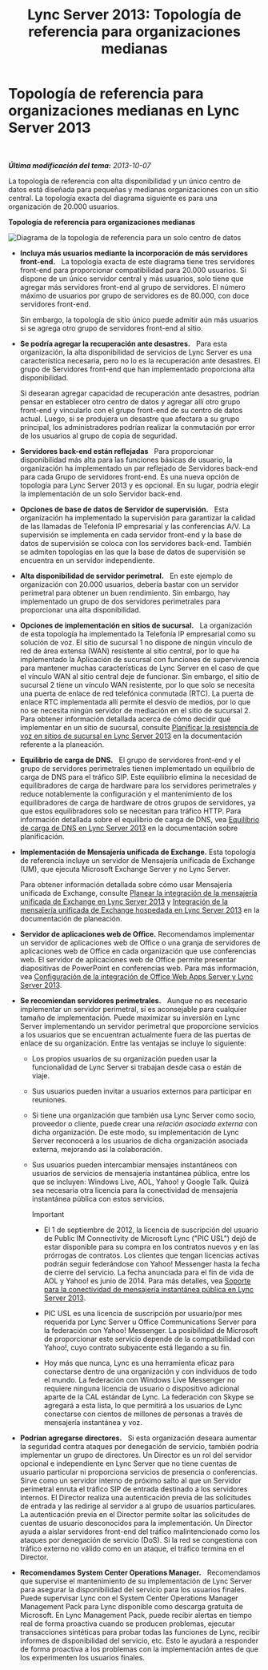 ﻿---
title: 'Lync Server 2013: Topología de referencia para organizaciones medianas'
TOCTitle: Topología de referencia para organizaciones medianas
ms:assetid: 446b0914-2198-445e-ab6e-94802acebd5c
ms:mtpsurl: https://technet.microsoft.com/es-es/library/Gg425939(v=OCS.15)
ms:contentKeyID: 48275070
ms.date: 01/07/2017
mtps_version: v=OCS.15
ms.translationtype: HT
---

# Topología de referencia para organizaciones medianas en Lync Server 2013

 

_**Última modificación del tema:** 2013-10-07_

La topología de referencia con alta disponibilidad y un único centro de datos está diseñada para pequeñas y medianas organizaciones con un sitio central. La topología exacta del diagrama siguiente es para una organización de 20.000 usuarios.

**Topología de referencia para organizaciones medianas**

![Diagrama de la topología de referencia para un solo centro de datos](images/Gg425939.12b574fd-0b14-4563-a88c-3c8b0809bb90(OCS.15).jpg "Diagrama de la topología de referencia para un solo centro de datos")

  - **Incluya más usuarios mediante la incorporación de más servidores front-end.**   La topología exacta de este diagrama tiene tres servidores front-end para proporcionar compatibilidad para 20.000 usuarios. Si dispone de un único servidor central y más usuarios, solo tiene que agregar más servidores front-end al grupo de servidores. El número máximo de usuarios por grupo de servidores es de 80.000, con doce servidores front-end.
    
    Sin embargo, la topología de sitio único puede admitir aún más usuarios si se agrega otro grupo de servidores front-end al sitio.

  - **Se podría agregar la recuperación ante desastres.**   Para esta organización, la alta disponibilidad de servicios de Lync Server es una característica necesaria, pero no lo es la recuperación ante desastres. El grupo de Servidores front-end que han implementado proporciona alta disponibilidad.
    
    Si desearan agregar capacidad de recuperación ante desastres, podrían pensar en establecer otro centro de datos y agregar allí otro grupo front-end y vincularlo con el grupo front-end de su centro de datos actual. Luego, si se produjera un desastre que afectara a su grupo principal, los administradores podrían realizar la conmutación por error de los usuarios al grupo de copia de seguridad.

  - **Servidores back-end están reflejadas**   Para proporcionar disponibilidad más alta para las funciones básicas de usuario, la organización ha implementado un par reflejado de Servidores back-end para cada Grupo de servidores front-end. Es una nueva opción de topología para Lync Server 2013 y es opcional. En su lugar, podría elegir la implementación de un solo Servidor back-end.

  - **Opciones de base de datos de Servidor de supervisión.**   Esta organización ha implementado la supervisión para garantizar la calidad de las llamadas de Telefonía IP empresarial y las conferencias A/V. La supervisión se implementa en cada servidor front-end y la base de datos de supervisión se coloca con los servidores back-end. También se admiten topologías en las que la base de datos de supervisión se encuentra en un servidor independiente.

  - **Alta disponibilidad de servidor perimetral.**   En este ejemplo de organización con 20.000 usuarios, debería bastar con un servidor perimetral para obtener un buen rendimiento. Sin embargo, hay implementado un grupo de dos servidores perimetrales para proporcionar una alta disponibilidad.

  - **Opciones de implementación en sitios de sucursal.**   La organización de esta topología ha implementado la Telefonía IP empresarial como su solución de voz. El sitio de sucursal 1 no dispone de ningún vínculo de red de área extensa (WAN) resistente al sitio central, por lo que ha implementado la Aplicación de sucursal con funciones de supervivencia para mantener muchas características de Lync Server en el caso de que el vínculo WAN al sitio central deje de funcionar. Sin embargo, el sitio de sucursal 2 tiene un vínculo WAN resistente, por lo que solo se necesita una puerta de enlace de red telefónica conmutada (RTC). La puerta de enlace RTC implementada allí permite el desvío de medios, por lo que no se necesita ningún servidor de mediación en el sitio de sucursal 2. Para obtener información detallada acerca de cómo decidir qué implementar en un sitio de sucursal, consulte [Planificar la resistencia de voz en sitios de sucursal en Lync Server 2013](lync-server-2013-planning-for-branch-site-voice-resiliency.md) en la documentación referente a la planeación.

  - **Equilibrio de carga de DNS.**   El grupo de servidores front-end y el grupo de servidores perimetrales tienen implementado un equilibrio de carga de DNS para el tráfico SIP. Este equilibrio elimina la necesidad de equilibradores de carga de hardware para los servidores perimetrales y reduce notablemente la configuración y el mantenimiento de los equilibradores de carga de hardware de otros grupos de servidores, ya que estos equilibradores solo se necesitan para tráfico HTTP. Para información detallada sobre el equilibrio de carga de DNS, vea [Equilibrio de carga de DNS en Lync Server 2013](lync-server-2013-dns-load-balancing.md) en la documentación sobre planificación.

  - **Implementación de Mensajería unificada de Exchange.** Esta topología de referencia incluye un servidor de Mensajería unificada de Exchange (UM), que ejecuta Microsoft Exchange Server y no Lync Server.
    
    Para obtener información detallada sobre cómo usar Mensajería unificada de Exchange, consulte [Planear la integración de la mensajería unificada de Exchange en Lync Server 2013](lync-server-2013-planning-for-exchange-unified-messaging-integration.md) y [Integración de la mensajería unificada de Exchange hospedada en Lync Server 2013](lync-server-2013-hosted-exchange-unified-messaging-integration.md) en la documentación de planeación.

  - **Servidor de aplicaciones web de Office.** Recomendamos implementar un servidor de aplicaciones web de Office o una granja de servidores de aplicaciones web de Office en cada organización que use conferencias web. El servidor de aplicaciones web de Office permite presentar diapositivas de PowerPoint en conferencias web. Para más información, vea [Configuración de la integración de Office Web Apps Server y Lync Server 2013](lync-server-2013-enabling-office-web-apps-server-and-lync-server-2013.md).

  - **Se recomiendan servidores perimetrales.**   Aunque no es necesario implementar un servidor perimetral, sí es aconsejable para cualquier tamaño de implementación. Puede maximizar su inversión en Lync Server implementando un servidor perimetral que proporcione servicios a los usuarios que se encuentran actualmente fuera de las puertas de enlace de su organización. Entre las ventajas se incluye lo siguiente:
    
      - Los propios usuarios de su organización pueden usar la funcionalidad de Lync Server si trabajan desde casa o están de viaje.
    
      - Sus usuarios pueden invitar a usuarios externos para participar en reuniones.
    
      - Si tiene una organización que también usa Lync Server como socio, proveedor o cliente, puede crear una *relación asociada externa* con dicha organización. De este modo, su implementación de Lync Server reconocerá a los usuarios de dicha organización asociada externa, mejorando así la colaboración.
    
      - Sus usuarios pueden intercambiar mensajes instantáneos con usuarios de servicios de mensajería instantánea pública, entre los que se incluyen: Windows Live, AOL, Yahoo\! y Google Talk. Quizá sea necesaria otra licencia para la conectividad de mensajería instantánea pública con estos servicios.
        
        > [!IMPORTANT]  
		> <ul>
        > <li><p>El 1 de septiembre de 2012, la licencia de suscripción del usuario de Public IM Connectivity de Microsoft Lync (&quot;PIC USL&quot;) dejó de estar disponible para su compra en los contratos nuevos y en las prórrogas de contratos. Los clientes que tengan licencias activas podrán seguir federándose con Yahoo! Messenger hasta la fecha de cierre del servicio. La fecha anunciada para el fin de vida de AOL y Yahoo! es junio de 2014. Para más detalles, vea <a href="lync-server-2013-support-for-public-instant-messenger-connectivity.md">Soporte para la conectividad de mensajería instantánea pública en Lync Server 2013</a>.</p></li>
        > <li><p>PIC USL es una licencia de suscripción por usuario/por mes requerida por Lync Server u Office Communications Server para la federación con Yahoo! Messenger. La posibilidad de Microsoft de proporcionar este servicio depende de la compatibilidad con Yahoo!, cuyo contrato subyacente está llegando a su fin.</p></li>
        > <li><p>Hoy más que nunca, Lync es una herramienta eficaz para conectarse dentro de una organización y con individuos de todo el mundo. La federación con Windows Live Messenger no requiere ninguna licencia de usuario o dispositivo adicional aparte de la CAL estándar de Lync. La federación con Skype se agregará a esta lista, lo que permitirá a los usuarios de Lync conectarse con cientos de millones de personas a través de mensajería instantánea y voz.</p></li>
        > </ul>


  - **Podrían agregarse directores.**   Si esta organización deseara aumentar la seguridad contra ataques por denegación de servicio, también podría implementar un grupo de directores. Un Director es un rol del servidor opcional e independiente en Lync Server que no tiene cuentas de usuario particular ni proporciona servicios de presencia o conferencias. Sirve como un servidor interno de próximo salto al que un Servidor perimetral enruta el tráfico SIP de entrada destinado a los servidores internos. El Director realiza una autenticación previa de las solicitudes de entrada y las redirige al servidor a al grupo de usuarios particulares. La autenticación previa en el Director permite soltar las solicitudes de cuentas de usuario desconocidos para la implementación. Un Director ayuda a aislar servidores front-end del tráfico malintencionado como los ataques por denegación de servicio (DoS). Si la red se congestiona con tráfico externo no válido como en un ataque, el tráfico termina en el Director.

  - **Recomendamos System Center Operations Manager.**   Recomendamos que supervise el mantenimiento de su implementación de Lync Server para asegurar la disponibilidad del servicio para los usuarios finales. Puede supervisar Lync con el System Center Operations Manager Management Pack para Lync disponible como descarga gratuita de Microsoft. En Lync Management Pack, puede recibir alertas en tiempo real de forma proactiva cuando se producen problemas, ejecutar transacciones sintéticas para probar todas las funciones de Lync, recibir informes de disponibilidad del servicio, etc. Esto le ayudará a responder de forma proactiva a los problemas con la implementación antes de que los experimenten los usuarios finales.

